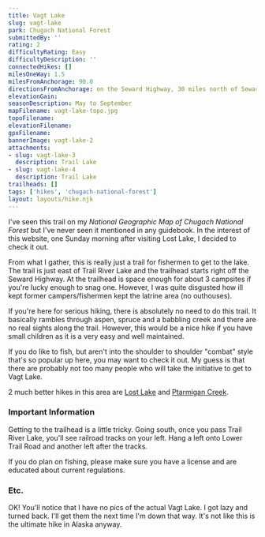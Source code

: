 ```yaml
---
title: Vagt Lake
slug: vagt-lake
park: Chugach National Forest
submittedBy: ''
rating: 2
difficultyRating: Easy
difficultyDescription: ''
connectedHikes: []
milesOneWay: 1.5
milesFromAnchorage: 90.0
directionsFromAnchorage: on the Seward Highway, 30 miles north of Seward
elevationGain: 
seasonDescription: May to September
mapFilename: vagt-lake-topo.jpg
topoFilename: 
elevationFilename: 
gpxFilename: 
bannerImage: vagt-lake-2
attachments:
- slug: vagt-lake-3
  description: Trail Lake
- slug: vagt-lake-4
  description: Trail Lake
trailheads: []
tags: ['hikes', 'chugach-national-forest']
layout: layouts/hike.njk
---
```

I've seen this trail on my *National Geographic Map of Chugach National Forest* but I've never seen it mentioned in any guidebook. In the interest of this website, one Sunday morning after visiting Lost Lake, I decided to check it out.

From what I gather, this is really just a trail for fishermen to get to the lake. The trail is just east of Trail River Lake and the trailhead starts right off the Seward Highway. At the trailhead is space enough for about 3 campsites if you're lucky enough to snag one. However, I was quite disgusted how ill kept former campers/fishermen kept the latrine area (no outhouses).

If you're here for serious hiking, there is absolutely no need to do this trail. It basically rambles through aspen, spruce and a babbling creek and there are no real sights along the trail. However, this would be a nice hike if you have small children as it is a very easy and well maintained.

If you do like to fish, but aren't into the shoulder to shoulder "combat" style that's so popular up here, you may want to check it out. My guess is that there are probably not too many people who will take the initiative to get to Vagt Lake.

2 much better hikes in this area are [Lost Lake](http://alaskahikesearch.com/hikes/lost-lake/ "Lost Lake") and [Ptarmigan Creek](http://alaskahikesearch.com/hikes/ptarmigan-creek-trail/ "Ptarmigan Creek Trail").

### Important Information

Getting to the trailhead is a little tricky. Going south, once you pass Trail River Lake, you'll see railroad tracks on your left. Hang a left onto Lower Trail Road and another left after the tracks. 

If you do plan on fishing, please make sure you have a license and are educated about current regulations.

### Etc.

OK! You'll notice that I have no pics of the actual Vagt Lake. I got lazy and turned back. I'll get them the next time I'm down that way. It's not like this is the ultimate hike in Alaska anyway.